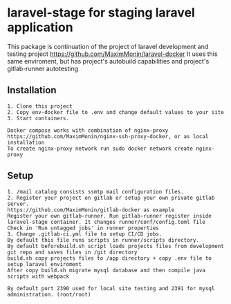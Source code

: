 # laravel-stage for staging laravel application
This package is continuation of the project of laravel development and testing project https://github.com/MaximMonin/laravel-docker
It uses this same enviroment, but has project's autobuild capabilities and project's gitlab-runner autotesting

## Installation
~~~
1. Clone this project
2. Copy env-docker file to .env and change default values to your site
3. Start containers.

Docker compose works with combination of nginx-proxy https://github.com/MaximMonin/nginx-ssh-proxy-docker, or as local installation
To create nginx-proxy network run sudo docker network create nginx-proxy
~~~

## Setup
~~~
1. /mail catalog consists ssmtp mail configuration files.
2. Register your project on gitlab or setup your own private gitlab server.
https://github.com/MaximMonin/gitlab-docker as example
Register your own gitlab-runner. Run gitlab-runner register inside laravel-stage container. It changes runner/conf/config.toml file
Check in 'Run untagged jobs' in runner properties
3. Change .gitlab-ci.yml file to setup CI/CD jobs.
By default this file runs scripts in runner/scripts directory.
By default beforebuild.sh script loads projects files from development git repo and saves files in /git directory
build.sh copy projects files to /app directory + copy .env file to setup laravel enviroment
After copy build.sh migrate mysql database and then compile java scripts with webpack

By default port 2390 used for local site testing and 2391 for mysql administration. (root/root)
~~~

